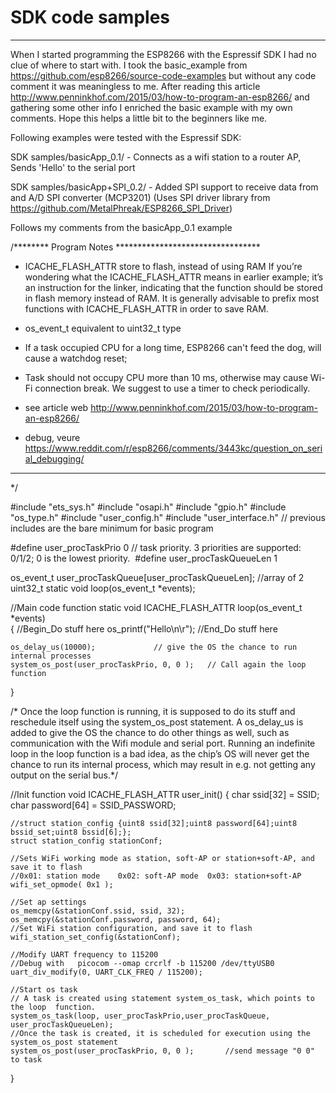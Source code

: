 # SDK code samples
---

When I started programming the ESP8266 with the Espressif SDK I had no clue of where to start with. 
I took the basic_example from https://github.com/esp8266/source-code-examples but without any code comment it was meaningless to me. After reading this article http://www.penninkhof.com/2015/03/how-to-program-an-esp8266/ and gathering some other info  I enriched the basic example with my own comments. Hope this helps a little bit to the beginners like me.


Following examples were tested with the Espressif SDK:

SDK samples/basicApp_0.1/ - Connects as a wifi station to a router AP, Sends 'Hello' to the serial port

SDK samples/basicApp+SPI_0.2/ - Added SPI support to receive data from and A/D SPI converter (MCP3201)
			          (Uses SPI driver library from https://github.com/MetalPhreak/ESP8266_SPI_Driver)


Follows my comments from the basicApp_0.1 example

/******** Program Notes *********************************
- ICACHE_FLASH_ATTR store to flash, instead of using RAM
If you’re wondering what the ICACHE_FLASH_ATTR means in earlier example; it’s an instruction for the linker, indicating that the function should be stored in flash memory instead of RAM. It is generally advisable to prefix most functions with ICACHE_FLASH_ATTR in order to save RAM.

- os_event_t equivalent to uint32_t type

- If a task occupied CPU for a long time, ESP8266 can't feed the dog, will cause a watchdog reset;
- Task should not occupy CPU more than 10 ms, otherwise may cause Wi-Fi connection break. We suggest to use a timer to check periodically.

- see article web http://www.penninkhof.com/2015/03/how-to-program-an-esp8266/
- debug, veure https://www.reddit.com/r/esp8266/comments/3443kc/question_on_serial_debugging/
 *******************************************************
*/


#include "ets_sys.h"
#include "osapi.h"
#include "gpio.h"
#include "os_type.h"
#include "user_config.h"
#include "user_interface.h"
// previous includes are the bare minimum for basic program


#define user_procTaskPrio        0
// task priority. 3 priorities are supported: 0/1/2; 0 is the lowest priority. 
#define user_procTaskQueueLen    1

os_event_t    user_procTaskQueue[user_procTaskQueueLen];    //array of 2 uint32_t 
static void loop(os_event_t *events);


//Main code function
static void ICACHE_FLASH_ATTR loop(os_event_t *events)	
{
    //Begin_Do stuff here
    os_printf("Hello\n\r");
    //End_Do stuff here

    os_delay_us(10000);				// give the OS the chance to run internal processes
    system_os_post(user_procTaskPrio, 0, 0 );	// Call again the loop function 
}

/* Once the loop function is running, it is supposed to do its stuff and reschedule itself using the system_os_post statement. A os_delay_us is added to give the OS the chance to do other things as well, such as communication with the Wifi module and serial port.
Running an indefinite loop in the loop function is a bad idea, as the chip’s OS will never get the chance to run its internal process, which may result in e.g. not getting any output on the serial bus.*/


//Init function 
void ICACHE_FLASH_ATTR user_init()
{
    char ssid[32] = SSID;
    char password[64] = SSID_PASSWORD;

    //struct station_config {uint8 ssid[32];uint8 password[64];uint8 bssid_set;uint8 bssid[6];};
    struct station_config stationConf;

    //Sets WiFi working mode as station, soft-AP or station+soft-AP, and save it to flash
    //0x01: station mode	0x02: soft-AP mode	0x03: station+soft-AP
    wifi_set_opmode( 0x1 );

    //Set ap settings
    os_memcpy(&stationConf.ssid, ssid, 32);
    os_memcpy(&stationConf.password, password, 64);
    //Set WiFi station configuration, and save it to flash
    wifi_station_set_config(&stationConf);

    //Modify UART frequency to 115200	
    //Debug with   picocom --omap crcrlf -b 115200 /dev/ttyUSB0
    uart_div_modify(0, UART_CLK_FREQ / 115200);

    //Start os task
    // A task is created using statement system_os_task, which points to the loop  function.
    system_os_task(loop, user_procTaskPrio,user_procTaskQueue, user_procTaskQueueLen);
    //Once the task is created, it is scheduled for execution using the system_os_post statement
    system_os_post(user_procTaskPrio, 0, 0 );		//send message "0 0" to task 
}



